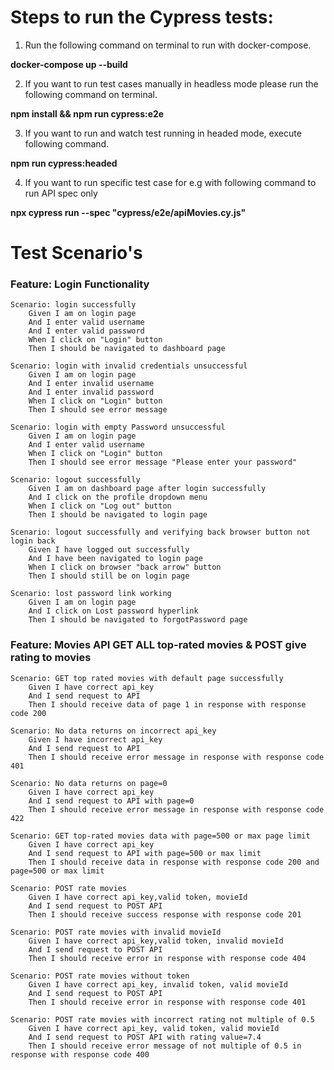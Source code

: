 # Steps to run the Cypress tests:

1) Run the following command on terminal to run with docker-compose.

**docker-compose up --build**

2) If you want to run test cases manually in headless mode please run the following command on terminal.

**npm install && npm run cypress:e2e**

3) If you want to run and watch test running in headed mode, execute following command.

**npm run cypress:headed**

4) If you want to run specific test case for e.g with following command to run API spec only

**npx cypress run --spec "cypress/e2e/apiMovies.cy.js"**

# Test Scenario's

### Feature: Login Functionality

    Scenario: login successfully
        Given I am on login page
        And I enter valid username
        And I enter valid password
        When I click on "Login" button
        Then I should be navigated to dashboard page

    Scenario: login with invalid credentials unsuccessful
        Given I am on login page
        And I enter invalid username
        And I enter invalid password
        When I click on "Login" button
        Then I should see error message

    Scenario: login with empty Password unsuccessful
        Given I am on login page
        And I enter valid username
        When I click on "Login" button
        Then I should see error message "Please enter your password"   

    Scenario: logout successfully
        Given I am on dashboard page after login successfully
        And I click on the profile dropdown menu
        When I click on "Log out" button
        Then I should be navigated to login page

    Scenario: logout successfully and verifying back browser button not login back
        Given I have logged out successfully
        And I have been navigated to login page
        When I click on browser "back arrow" button
        Then I should still be on login page
    
    Scenario: lost password link working
        Given I am on login page
        And I click on Lost password hyperlink
        Then I should be navigated to forgotPassword page


### Feature: Movies API GET ALL top-rated movies & POST give rating to movies

    Scenario: GET top rated movies with default page successfully
        Given I have correct api_key
        And I send request to API
        Then I should receive data of page 1 in response with response code 200

    Scenario: No data returns on incorrect api_key
        Given I have incorrect api_key
        And I send request to API
        Then I should receive error message in response with response code 401

    Scenario: No data returns on page=0
        Given I have correct api_key
        And I send request to API with page=0
        Then I should receive error message in response with response code 422

    Scenario: GET top-rated movies data with page=500 or max page limit
        Given I have correct api_key
        And I send request to API with page=500 or max limit
        Then I should receive data in response with response code 200 and page=500 or max limit

    Scenario: POST rate movies
        Given I have correct api_key,valid token, movieId
        And I send request to POST API
        Then I should receive success response with response code 201

    Scenario: POST rate movies with invalid movieId
        Given I have correct api_key,valid token, invalid movieId
        And I send request to POST API
        Then I should receive error in response with response code 404

    Scenario: POST rate movies without token
        Given I have correct api_key, invalid token, valid movieId
        And I send request to POST API
        Then I should receive error in response with response code 401
    
    Scenario: POST rate movies with incorrect rating not multiple of 0.5
        Given I have correct api_key, valid token, valid movieId
        And I send request to POST API with rating value=7.4
        Then I should receive error message of not multiple of 0.5 in response with response code 400
